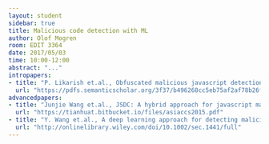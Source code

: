 ```yaml
---
layout: student
sidebar: true
title: Malicious code detection with ML
author: Olof Mogren
room: EDIT 3364
date: 2017/05/03
time: 10:00-12:00
abstract: "..."
intropapers:
- title: "P. Likarish et.al., Obfuscated malicious javascript detection using classification techniques (International Conference on Malicious and Unwanted Software 2009)"
  url: "https://pdfs.semanticscholar.org/3f37/b496268cc5eb75af2af78b26f2d17fafe0c1.pdf"
advancedpapers:
- title: "Junjie Wang et.al., JSDC: A hybrid approach for javascript malware detection and classification, (ACM Symposium on Information, Computer and Communications Security, ACM, 2015)"
  url: "https://tianhuat.bitbucket.io/files/asiaccs2015.pdf"
- title: "Y. Wang et.al., A deep learning approach for detecting malicious JavaScript code (Security and communication networks 2016)"
  url: "http://onlinelibrary.wiley.com/doi/10.1002/sec.1441/full"
---
```


